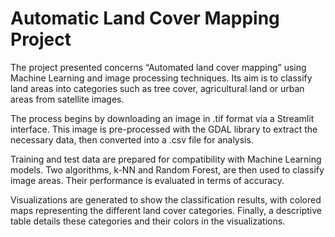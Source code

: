 # Automatic Land Cover Mapping Project

The project presented concerns “Automated land cover mapping” using Machine Learning and image processing techniques. Its aim is to classify land areas into categories such as tree cover, agricultural land or urban areas from satellite images.

The process begins by downloading an image in .tif format via a Streamlit interface. This image is pre-processed with the GDAL library to extract the necessary data, then converted into a .csv file for analysis.

Training and test data are prepared for compatibility with Machine Learning models. Two algorithms, k-NN and Random Forest, are then used to classify image areas. Their performance is evaluated in terms of accuracy.

Visualizations are generated to show the classification results, with colored maps representing the different land cover categories. Finally, a descriptive table details these categories and their colors in the visualizations.
